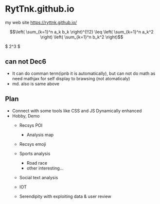 # RytTnk.github.io
my web site
 https://ryttnk.github.io/

```math
\left( \sum_{k=1}^n a_k b_k \right)^{!!2} \leq
\left( \sum_{k=1}^n a_k^2 \right) \left( \sum_{k=1}^n b_k^2 \right)
```

$ 2^3 $ 

## can not Dec6
- It can do comman term(ipnb it is automatically), but can not do math as need mathjax for self display to brawsing (not atomaticaly)
- md. also is same above 

## Plan
 - Connect with some tools like CSS and JS Dynamically enhanced
 - Hobby, Demo
   - Recsys POI
     - Analysis map
   - Recsys emoji
   - Sports analysis
     - Road race
     - other interesting...
   
   - Social text analysis
   - IOT
   - Serendipity with exploiting data & user review

